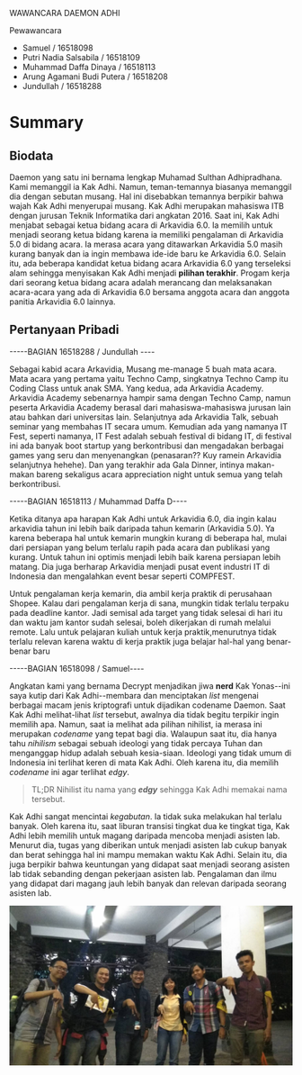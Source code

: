 WAWANCARA DAEMON ADHI

Pewawancara
- Samuel                        / 16518098
- Putri Nadia Salsabila         / 16518109
- Muhammad Daffa Dinaya         / 16518113
- Arung Agamani Budi Putera     / 16518208
- Jundullah                     / 16518288

# Summary

## Biodata
Daemon yang satu ini bernama lengkap Muhamad Sulthan Adhipradhana. Kami memanggil ia Kak Adhi. Namun, teman-temannya biasanya memanggil dia dengan sebutan musang. Hal ini disebabkan temannya berpikir bahwa wajah Kak Adhi menyerupai musang. Kak Adhi merupakan mahasiswa ITB dengan jurusan Teknik Informatika dari angkatan 2016. Saat ini, Kak Adhi menjabat sebagai ketua bidang acara di Arkavidia 6.0. Ia memilih untuk menjadi seorang ketua bidang karena ia memiliki pengalaman di Arkavidia 5.0 di bidang acara. Ia merasa acara yang ditawarkan Arkavidia 5.0 masih kurang banyak dan ia ingin membawa ide-ide baru ke Arkavidia 6.0. Selain itu, ada beberapa kandidat ketua bidang acara Arkavidia 6.0 yang terseleksi alam sehingga menyisakan Kak Adhi menjadi **pilihan terakhir**. Progam kerja dari seorang ketua bidang acara adalah merancang dan melaksanakan acara-acara yang ada di Arkavidia 6.0 bersama anggota acara dan anggota panitia Arkavidia 6.0 lainnya.

## Pertanyaan Pribadi

-----BAGIAN 16518288 / Jundullah       ----

Sebagai kabid acara Arkavidia, Musang me-manage 5 buah mata acara. Mata acara yang pertama yaitu Techno Camp, singkatnya Techno Camp itu Coding Class untuk anak SMA. Yang kedua, ada Arkavidia Academy. Arkavidia Academy sebenarnya hampir sama dengan Techno Camp, namun peserta Arkavidia Academy berasal dari mahasiswa-mahasiswa jurusan lain atau bahkan dari universitas lain. Selanjutnya ada Arkavidia Talk, sebuah seminar yang membahas IT secara umum. Kemudian ada yang namanya IT Fest, seperti namanya, IT Fest adalah sebuah festival di bidang IT, di festival ini ada banyak boot startup yang berkontribusi dan mengadakan berbagai games yang seru dan menyenangkan (penasaran?? Kuy ramein Arkavidia selanjutnya hehehe). Dan yang terakhir ada Gala Dinner, intinya makan-makan bareng sekaligus acara appreciation night untuk semua yang telah berkontribusi.

-----BAGIAN 16518113 / Muhammad Daffa D----

Ketika ditanya apa harapan Kak Adhi untuk Arkavidia 6.0, dia ingin kalau arkavidia tahun ini lebih baik daripada tahun kemarin (Arkavidia 5.0). Ya karena beberapa hal untuk kemarin mungkin kurang di beberapa hal, mulai dari persiapan yang belum terlalu rapih pada acara dan publikasi yang kurang. Untuk tahun ini optimis menjadi lebih baik karena persiapan lebih matang. Dia juga berharap Arkavidia menjadi pusat event industri IT di Indonesia dan mengalahkan event besar seperti COMPFEST.

Untuk pengalaman kerja kemarin, dia ambil kerja praktik di perusahaan Shopee. Kalau dari pengalaman kerja di sana, mungkin tidak terlalu terpaku pada deadline kantor. Jadi semisal ada target yang tidak selesai di hari itu dan waktu jam kantor sudah selesai, boleh dikerjakan di rumah melalui remote. Lalu untuk pelajaran kuliah untuk kerja praktik,menurutnya tidak terlalu relevan karena waktu di kerja praktik juga belajar hal-hal yang benar-benar baru

-----BAGIAN 16518098 / Samuel----

Angkatan kami yang bernama Decrypt menjadikan jiwa **nerd** Kak Yonas--ini saya kutip dari Kak Adhi--membara dan menciptakan *list* mengenai berbagai macam jenis kriptografi untuk dijadikan codename Daemon. Saat Kak Adhi melihat-lihat *list* tersebut, awalnya dia tidak begitu terpikir ingin memilih apa. Namun, saat ia melihat ada pilihan nihilist, ia merasa ini merupakan *codename* yang tepat bagi dia. Walaupun saat itu, dia hanya tahu *nihilism* sebagai sebuah ideologi yang tidak percaya Tuhan dan menganggap hidup adalah sebuah kesia-siaan. Ideologi yang tidak umum di Indonesia ini terlihat keren di mata Kak Adhi. Oleh karena itu, dia memilih *codename* ini agar terlihat *edgy*.
> TL;DR Nihilist itu nama yang ***edgy*** sehingga Kak Adhi memakai nama tersebut.

Kak Adhi sangat mencintai *kegabutan*. Ia tidak suka melakukan hal terlalu banyak. Oleh karena itu, saat liburan transisi tingkat dua ke tingkat tiga, Kak Adhi lebih memilih untuk magang daripada mencoba menjadi asisten lab. Menurut dia, tugas yang diberikan untuk menjadi asisten lab cukup banyak dan berat sehingga hal ini mampu memakan waktu Kak Adhi. Selain itu, dia juga berpikir bahwa keuntungan yang didapat saat menjadi seorang asisten lab tidak sebanding dengan pekerjaan asisten lab. Pengalaman dan ilmu yang didapat dari magang jauh lebih banyak dan relevan daripada seorang asisten lab.



![Ini foto kami :D](16518098-16518109-16518113-16518208-16518288.jpg)
